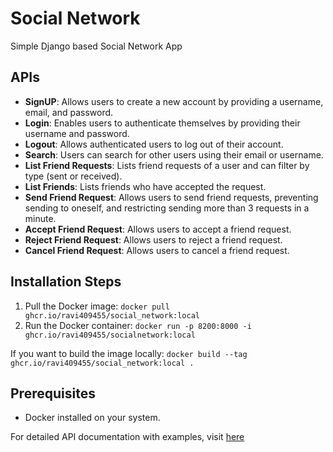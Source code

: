 # Social Network
Simple Django based Social Network App

## APIs
- **SignUP**: Allows users to create a new account by providing a username, email, and password.
- **Login**: Enables users to authenticate themselves by providing their username and password.
- **Logout**: Allows authenticated users to log out of their account.
- **Search**: Users can search for other users using their email or username.
- **List Friend Requests**: Lists friend requests of a user and can filter by type (sent or received).
- **List Friends**: Lists friends who have accepted the request.
- **Send Friend Request**: Allows users to send friend requests, preventing sending to oneself, and restricting sending more than 3 requests in a minute.
- **Accept Friend Request**: Allows users to accept a friend request.
- **Reject Friend Request**: Allows users to reject a friend request.
- **Cancel Friend Request**: Allows users to cancel a friend request.

## Installation Steps
1. Pull the Docker image: `docker pull ghcr.io/ravi409455/social_network:local`
2. Run the Docker container: `docker run -p 8200:8000 -i ghcr.io/ravi409455/socialnetwork:local`

If you want to build the image locally: `docker build --tag ghcr.io/ravi409455/social_network:local .`

## Prerequisites
- Docker installed on your system.

For detailed API documentation with examples, visit [here](https://documenter.getpostman.com/view/4637220/2sA3JRafRZ#edad6647-80a0-473a-b874-c2a4f47ab55b)
